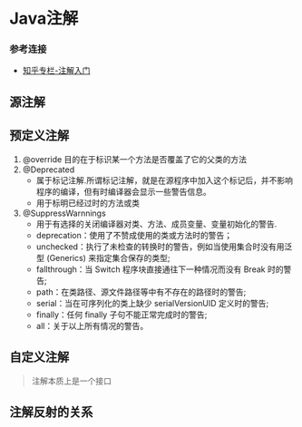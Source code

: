 # Java注解

### 参考连接
<ul>
    <li>
        <a href="https://zhuanlan.zhihu.com/p/27643133">知乎专栏-注解入门</a>
    </li>
</ul>


## 源注解


## 预定义注解

1. @override 目的在于标识某一个方法是否覆盖了它的父类的方法
2. @Deprecated
    - 属于标记注解.所谓标记注解，就是在源程序中加入这个标记后，并不影响程序的编译，但有时编译器会显示一些警告信息。
    - 用于标明已经过时的方法或类
3. @SuppressWarnnings
    - 用于有选择的关闭编译器对类、方法、成员变量、变量初始化的警告.
    - deprecation：使用了不赞成使用的类或方法时的警告；
    - unchecked：执行了未检查的转换时的警告，例如当使用集合时没有用泛型 (Generics) 来指定集合保存的类型;
    - fallthrough：当 Switch 程序块直接通往下一种情况而没有 Break 时的警告;
    - path：在类路径、源文件路径等中有不存在的路径时的警告;
    - serial：当在可序列化的类上缺少 serialVersionUID 定义时的警告;
    - finally：任何 finally 子句不能正常完成时的警告;
    - all：关于以上所有情况的警告。

## 自定义注解

> 注解本质上是一个接口

## 注解反射的关系
